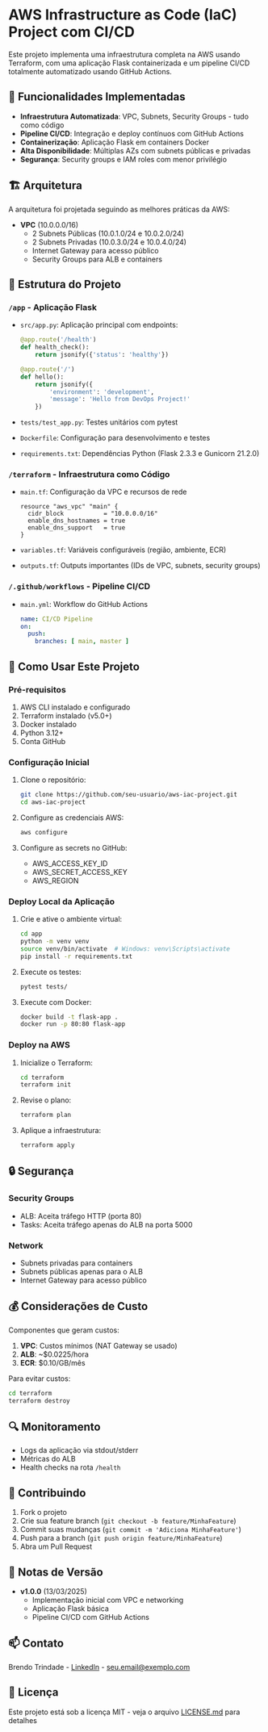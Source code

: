 # AWS Infrastructure as Code (IaC) Project com CI/CD

Este projeto implementa uma infraestrutura completa na AWS usando Terraform, com uma aplicação Flask containerizada e um pipeline CI/CD totalmente automatizado usando GitHub Actions.

## 🎯 Funcionalidades Implementadas

- **Infraestrutura Automatizada**: VPC, Subnets, Security Groups - tudo como código
- **Pipeline CI/CD**: Integração e deploy contínuos com GitHub Actions
- **Containerização**: Aplicação Flask em containers Docker
- **Alta Disponibilidade**: Múltiplas AZs com subnets públicas e privadas
- **Segurança**: Security groups e IAM roles com menor privilégio

## 🏗️ Arquitetura

A arquitetura foi projetada seguindo as melhores práticas da AWS:

- **VPC** (10.0.0.0/16)
  - 2 Subnets Públicas (10.0.1.0/24 e 10.0.2.0/24)
  - 2 Subnets Privadas (10.0.3.0/24 e 10.0.4.0/24)
  - Internet Gateway para acesso público
  - Security Groups para ALB e containers

## 📁 Estrutura do Projeto

### `/app` - Aplicação Flask
- `src/app.py`: Aplicação principal com endpoints:
  ```python
  @app.route('/health')
  def health_check():
      return jsonify({'status': 'healthy'})

  @app.route('/')
  def hello():
      return jsonify({
          'environment': 'development',
          'message': 'Hello from DevOps Project!'
      })
  ```

- `tests/test_app.py`: Testes unitários com pytest
- `Dockerfile`: Configuração para desenvolvimento e testes
- `requirements.txt`: Dependências Python (Flask 2.3.3 e Gunicorn 21.2.0)

### `/terraform` - Infraestrutura como Código
- `main.tf`: Configuração da VPC e recursos de rede
  ```hcl
  resource "aws_vpc" "main" {
    cidr_block           = "10.0.0.0/16"
    enable_dns_hostnames = true
    enable_dns_support   = true
  }
  ```

- `variables.tf`: Variáveis configuráveis (região, ambiente, ECR)
- `outputs.tf`: Outputs importantes (IDs de VPC, subnets, security groups)

### `/.github/workflows` - Pipeline CI/CD
- `main.yml`: Workflow do GitHub Actions
  ```yaml
  name: CI/CD Pipeline
  on:
    push:
      branches: [ main, master ]
  ```

## 🚀 Como Usar Este Projeto

### Pré-requisitos

1. AWS CLI instalado e configurado
2. Terraform instalado (v5.0+)
3. Docker instalado
4. Python 3.12+
5. Conta GitHub

### Configuração Inicial

1. Clone o repositório:
   ```bash
   git clone https://github.com/seu-usuario/aws-iac-project.git
   cd aws-iac-project
   ```

2. Configure as credenciais AWS:
   ```bash
   aws configure
   ```

3. Configure as secrets no GitHub:
   - AWS_ACCESS_KEY_ID
   - AWS_SECRET_ACCESS_KEY
   - AWS_REGION

### Deploy Local da Aplicação

1. Crie e ative o ambiente virtual:
   ```bash
   cd app
   python -m venv venv
   source venv/bin/activate  # Windows: venv\Scripts\activate
   pip install -r requirements.txt
   ```

2. Execute os testes:
   ```bash
   pytest tests/
   ```

3. Execute com Docker:
   ```bash
   docker build -t flask-app .
   docker run -p 80:80 flask-app
   ```

### Deploy na AWS

1. Inicialize o Terraform:
   ```bash
   cd terraform
   terraform init
   ```

2. Revise o plano:
   ```bash
   terraform plan
   ```

3. Aplique a infraestrutura:
   ```bash
   terraform apply
   ```

## 🔒 Segurança

### Security Groups
- ALB: Aceita tráfego HTTP (porta 80)
- Tasks: Aceita tráfego apenas do ALB na porta 5000

### Network
- Subnets privadas para containers
- Subnets públicas apenas para o ALB
- Internet Gateway para acesso público

## 💰 Considerações de Custo

Componentes que geram custos:
1. **VPC**: Custos mínimos (NAT Gateway se usado)
2. **ALB**: ~$0.0225/hora
3. **ECR**: $0.10/GB/mês

Para evitar custos:
```bash
cd terraform
terraform destroy
```

## 🔍 Monitoramento

- Logs da aplicação via stdout/stderr
- Métricas do ALB
- Health checks na rota `/health`

## 🤝 Contribuindo

1. Fork o projeto
2. Crie sua feature branch (`git checkout -b feature/MinhaFeature`)
3. Commit suas mudanças (`git commit -m 'Adiciona MinhaFeature'`)
4. Push para a branch (`git push origin feature/MinhaFeature`)
5. Abra um Pull Request

## 📝 Notas de Versão

- **v1.0.0** (13/03/2025)
  - Implementação inicial com VPC e networking
  - Aplicação Flask básica
  - Pipeline CI/CD com GitHub Actions

## 📫 Contato

Brendo Trindade - [LinkedIn](seu-linkedin) - seu.email@exemplo.com

## 📜 Licença

Este projeto está sob a licença MIT - veja o arquivo [LICENSE.md](LICENSE.md) para detalhes
